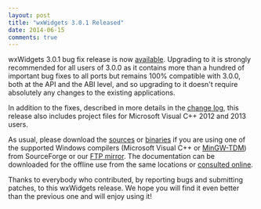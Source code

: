 ```yaml
---
layout: post
title: "wxWidgets 3.0.1 Released"
date: 2014-06-15
comments: true
---
```


wxWidgets 3.0.1 bug fix release is now [available][1]. Upgrading to it is
strongly recommended for all users of 3.0.0 as it contains more than a hundred
of important bug fixes to all ports but remains 100% compatible with 3.0.0,
both at the API and the ABI level, and so upgrading to it doesn't require
absolutely any changes to the existing applications.

In addition to the fixes, described in more details in the [change log][6],
this release also includes project files for Microsoft Visual C++ 2012 and
2013 users.

<!--more-->

As usual, please download the [sources][1] or [binaries][2] if you are using
one of the supported Windows compilers (Microsoft Visual C++ or [MinGW-TDM][3])
from SourceForge or our [FTP mirror][4]. The documentation can be downloaded
for the offline use from the same locations or [consulted online][5].

Thanks to everybody who contributed, by reporting bugs and submitting patches,
to this wxWidgets release. We hope you will find it even better than the
previous one and will enjoy using it!

[1]: https://sourceforge.net/downloads/wxwindows/3.0.1/
[2]: https://sourceforge.net/downloads/wxwindows/3.0.1/binaries/
[3]: http://tdm-gcc.tdragon.net/
[4]: ftp://ftp.wxwidgets.org/pub/3.0.1/
[5]: http://docs.wxwidgets.org/3.0.1/
[6]: https://sourceforge.net/projects/wxwindows/files/3.0.1/changes.txt
